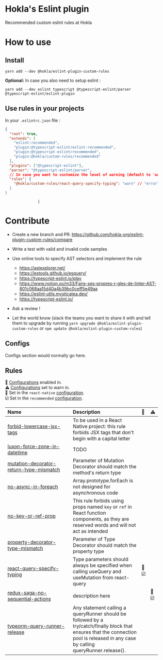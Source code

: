 # Hokla's Eslint plugin

Recommended custom eslint rules at Hokla

# How to use

## Install

```
yarn add --dev @hokla/eslint-plugin-custom-rules
```

**Optional:** In case you also need to setup eslint :

```
yarn add --dev eslint typescript @typescript-eslint/parser @typescript-eslint/eslint-plugin
```

## Use rules in your projects

In your `.eslintrc.json` file :

```json
{
  "root": true,
  "extends": [
    "eslint:recommended",
    "plugin:@typescript-eslint/eslint-recommended",
    "plugin:@typescript-eslint/recommended",
    "plugin:@hokla/custom-rules/recommended"
  ],
  "plugins": ["@typescript-eslint"],
  "parser": "@typescript-eslint/parser",
  // In case you want to customize the level of warning (default to 'warn')
  "rules": {
    "@hokla/custom-rules/react-query-specify-typing": "warn" // "error" | "warn
  }
}
```

                   |

# Contribute

- Create a new branch and PR: https://github.com/hokla-org/eslint-plugin-custom-rules/compare

- Write a test with valid and invalid code samples

- Use online tools to specify AST selectors and implement the rule

  - https://astexplorer.net/
  - https://estools.github.io/esquery/
  - https://typescript-eslint.io/play
  - https://www.notion.so/m33/Faire-ses-propres-r-gles-de-linter-AST-801c068aa15d40a4b39bc0ceff5e49aa
  - https://eslint-utils.mysticatea.dev/
  - https://typescript-eslint.io/

- Ask a review !

- Let the world know (slack the teams you want to share it with and tell them to upgrade by running `yarn upgrade @hokla/eslint-plugin-custom-rules` or `npm update @hokla/eslint-plugin-custom-rules`)

## Configs

Configs section would normally go here.

## Rules

<!-- begin auto-generated rules list -->

💼 [Configurations](https://github.com/jsx-eslint/eslint-plugin-react/#shareable-configs) enabled in.\
⚠️ [Configurations](https://github.com/jsx-eslint/eslint-plugin-react/#shareable-configs) set to warn in.\
🏃 Set in the `react-native` [configuration](https://github.com/jsx-eslint/eslint-plugin-react/#shareable-configs).\
☑️ Set in the `recommended` [configuration](https://github.com/jsx-eslint/eslint-plugin-react/#shareable-configs).

| Name                                                                                             | Description                                                                                                                                                                         | 💼    | ⚠️    |
| :----------------------------------------------------------------------------------------------- | :---------------------------------------------------------------------------------------------------------------------------------------------------------------------------------- | :---- | :---- |
| [forbid-lowercase-jsx-tags](docs/rules/forbid-lowercase-jsx-tags.md)                             | To be used in a React Native project: this rule forbids JSX tags that don't begin with a capital letter                                                                             |       |       |
| [luxon-force-zone-in-datetime](docs/rules/luxon-force-zone-in-datetime.md)                       | TODO                                                                                                                                                                                |       |       |
| [mutation-decorator-return-type-mismatch](docs/rules/mutation-decorator-return-type-mismatch.md) | Parameter of Mutation Decorator should match the method's return type                                                                                                               |       |       |
| [no-async-in-foreach](docs/rules/no-async-in-foreach.md)                                         | Array.prototype.forEach is not designed for asynchronous code                                                                                                                       |       |       |
| [no-key-or-ref-prop](docs/rules/no-key-or-ref-prop.md)                                           | This rule forbids using props named `key` or `ref` in React function components, as they are reserved words and will not act as intended                                            |       |       |
| [property-decorator-type-mismatch](docs/rules/property-decorator-type-mismatch.md)               | Parameter of Type Decorator should match the property type                                                                                                                          |       |       |
| [react-query-specify-typing](docs/rules/react-query-specify-typing.md)                           | Type parameters should always be specified when calling useQuery and useMutation from react-query                                                                                   | 🏃 ☑️ |       |
| [redux-saga-no-sequential-actions](docs/rules/redux-saga-no-sequential-actions.md)               | description here                                                                                                                                                                    |       | 🏃 ☑️ |
| [typeorm-query-runner-release](docs/rules/typeorm-query-runner-release.md)                       | Any statement calling a queryRunner should be followed by a try/catch/finally block that ensures that the connection pool is released in any case by calling queryRunner.release(). |       |       |

<!-- end auto-generated rules list -->
